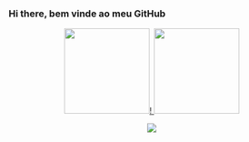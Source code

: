### Hi there, bem vinde ao meu GitHub
<div align="center">
  <a href="https://github.com/KaylaineFragoso">
    
  <img height="150em" src="https://github-readme-stats.vercel.app/api?username=KaylaineFragoso&show_icons=true&theme=radical&include_all_commits=true&count_private=true"/>!
  <img height="150em" src="https://github-readme-stats.vercel.app/api/top-langs/?username=KaylaineFragoso&layout=compact&langs_count=7&theme=radical"/>
</div>

 <div style="display: inline_block" align="center">
   
   
  <a href="https://github.com/KaylaineFragoso">
    
    
<a href="https://www.linkedin.com/in/kaylainefragoso/" target="_blank"><img src="https://img.shields.io/badge/-LinkedIn-%230077B5?style=for-the-badge&logo=linkedin&logoColor=white" target="_blank"></a> 
  
    
  <div style="display: inline_block">
    
   
 
 
